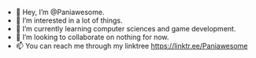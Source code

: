- 👋 Hey, I’m @Paniawesome.
- 👀 I’m interested in a lot of things.
- 🌱 I’m currently learning computer sciences and game development.
- 💞️ I’m looking to collaborate on nothing for now.
- 📫 You can reach me through my linktree https://linktr.ee/Paniawesome
